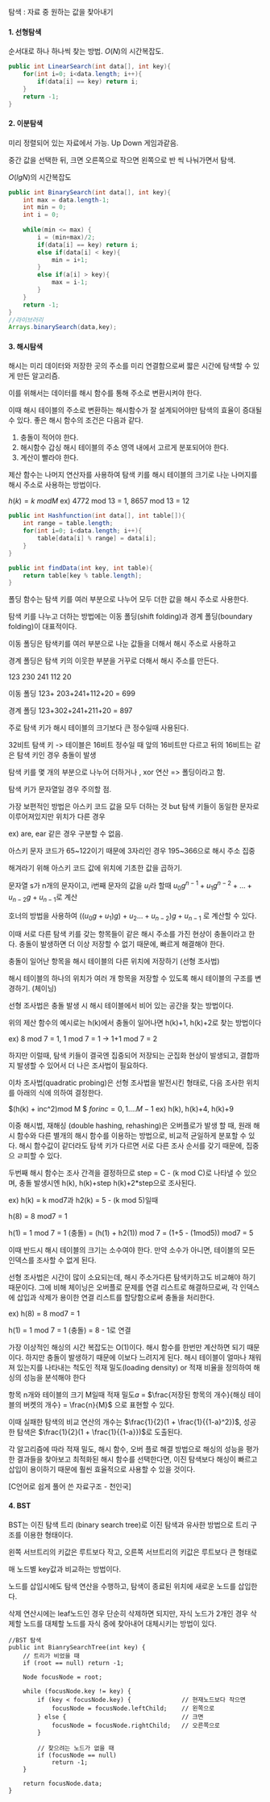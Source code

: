 탐색 : 자료 중 원하는 값을 찾아내기

#### 1. 선형탐색

순서대로 하나 하나씩 찾는 방법. $O(N)$의 시간복잡도.

````java
public int LinearSearch(int data[], int key){
	for(int i=0; i<data.length; i++){
        if(data[i] == key) return i;
    }
    return -1;
}
````

#### 2. 이분탐색

미리 정렬되어 있는 자료에서 가능. Up Down 게임과같음.

중간 값을 선택한 뒤, 크면 오른쪽으로 작으면 왼쪽으로 반 씩 나눠가면서 탐색.

$O(lgN)$의 시간복잡도

````java
public int BinarySearch(int data[], int key){
    int max = data.length-1;
    int min = 0;
    int i = 0;
    
    while(min <= max) {
        i = (min+max)/2;
        if(data[i] == key) return i;
        else if(data[i] < key){
            min = i+1;
        }
        else if(a[i] > key){
            max = i-1;
        }
    }
    return -1;
}
//라이브러리 
Arrays.binarySearch(data,key);
````

#### 3. 해시탐색

해시는 미리 데이터와 저장한 곳의 주소를 미리 연결함으로써 짧은 시간에 탐색할 수 있게 만든 알고리즘.

이를 위해서는 데이터를 해시 함수를 통해 주소로 변환시켜야 한다.

이때  해시 테이블의 주소로 변환하는 해시함수가 잘 설계되어야만 탐색의 효율이 증대될 수 있다. 좋은 해시 함수의 조건은 다음과 같다.

1. 충돌이 적어야 한다.
2. 해시함수 갑싱 해시 테이블의 주소 영역 내에서 고르게 분포되어야 한다.
3. 계산이 빨라야 한다.

제산 함수는 나머지 연산자를 사용하여 탐색 키를 해시 테이블의 크기로 나눈 나머지를 해시 주소로 사용하는 방법이다.

$h(k) = k$ $mod M$  ex) 4772 mod 13 = 1, 8657 mod 13 = 12

````java
public int Hashfunction(int data[], int table[]){
    int range = table.length;
	for(int i=0; i<data.length; i++){
        table[data[i] % range] = data[i];
    }
}

public int findData(int key, int table){
    return table[key % table.length];
}
````



폴딩 함수는 탐색 키를 여러 부분으로 나누어 모두 더한 값을 해시 주소로 사용한다. 

탐색 키를 나누고 더하는 방법에는 이동 폴딩(shift folding)과 경계 폴딩(boundary folding)이 대표적이다.

이동 폴딩은 탐색키를 여러 부분으로 나눈 값들을 더해서 해시 주소로 사용하고

경계 폴딩은 탐색 키의 이웃한 부분을 거꾸로 더해서 해시 주소를 만든다.

123 230 241 112 20

이동 폴딩 123+ 203+241+112+20 = 699

경계 폴딩 123+302+241+211+20 = 897

주로 탐색 키가 해시 테이블의 크기보다 큰 정수일때 사용된다. 

32비트 탐색 키 -> 테이블은 16비트 정수일 때 앞의 16비트만 다르고 뒤의 16비트는 같은 탐색 키인 경우 충돌이 발생

탐색 키를 몇 개의 부분으로 나누어 더하거나 , xor 연산 => 폴딩이라고 함.



탐색 키가 문자열일 경우 주의할 점.

가장 보편적인 방법은 아스키 코드 값을 모두 더하는 것 but 탐색 키들이 동일한 문자로 이루어져있지만 위치가 다른 경우

ex) are, ear 같은 경우 구분할 수 없음. 

아스키 문자 코드가 65~122이기 때문에 3자리인 경우 195~366으로 해시 주소 집중

해겨라기 위해 아스키 코드 값에 위치에 기초한 값을 곱하기. 

문자열 s가 n개의 문자이고, i번째 문자의 값을  $u_i$라 할때 $u_0g^{n-1} +u_1g^{n-2} + ... + u_{n-2}g + u_{n-1}$로 계산

호너의 방법을 사용하여 $((u_0g + u_1)g)+u_2 ... +u_{n-2})g + u_{n-1}$ 로 계산할 수 있다.



이때 서로 다른 탐색 키를 갖는 항목들이 같은 해시 주소를 가진 현상이 충돌이라고 한다. 충돌이 발생하면 더 이상 저장할 수 없기 때문에, 빠르게 해결해야 한다.

충돌이 일어난 항목을 해시 테이블의 다른 위치에 저장하기 (선형 조사법)

해시 테이블의 하나의 위치가 여러 개 항목을 저장할 수 있도록 해시 테이블의 구조를 변경하기. (체이닝)



선형 조사법은 충돌 발생 시 해시 테이블에서 비어 있는 공간을 찾는 방법이다.

위의 제산 함수의 예시로는 h(k)에서 충돌이 일어나면 h(k)+1, h(k)+2로 찾는 방법이다

ex) 8 mod 7 = 1,  1 mod 7 = 1 -> 1+1 mod 7 = 2

하지만 이럴때, 탐색 키들이 결국엔 집중되어 저장되는 군집화 현상이 발생되고, 결합까지 발생할 수 있어서 더 나은 조사법이 필요하다.

이차 조사법(quadratic probing)은 선형 조사법을 발전시킨 형태로, 다음 조사한 위치를 아래의 식에 의하여 결정한다.

$(h(k) + inc^2)mod M $ $for inc = 0,1....M-1$ ex) h(k), h(k)+4, h(k)+9 

이중 해시법, 재해싱 (double hashing, rehashing)은 오버플로가 발생 할 때, 원래 해시 함수와 다른 별개의 해시 함수를 이용하는 방법으로, 비교적 균일하게 분포할 수 있다. 해시 함수값이 같더라도 탐색 키가 다르면 서로 다른 조사 순서를 갖기 때문에, 집중으 ㄹ피할 수 있다.

두번째 해시 함수는 조사 간격을 결정하므로 step = C - (k mod C)로 나타낼 수 있으며, 충돌 발생시엔 h(k), h(k)+step h(k)+2*step으로 조사된다.

ex) h(k) = k mod7과 h2(k) = 5 - (k mod 5)일때 

h(8) = 8 mod7 = 1

h(1) = 1 mod 7 = 1 (충돌) = (h(1) + h2(1)) mod 7 = (1+5 - (1mod5)) mod7 = 5

이때 반드시 해시 테이블의 크기는 소수여야 한다. 만약 소수가 아니면, 테이블의 모든 인덱스를 조사할 수 없게 된다.



선형 조사법은 시간이 많이 소요되는데, 해시 주소가다른 탐색키하고도 비교해야 하기 때문이다. 그에 비해 체이닝은 오버플로 문제를 연결 리스트로 해결하므로써, 각 인덱스에 삽입과 삭제가 용이한 연결 리스트를 할당함으로써 충돌을 처리한다.

ex) h(8) = 8 mod7 = 1

h(1) = 1 mod 7 = 1 (충돌) = 8 - 1로 연결



가장 이상적인 해싱의 시간 복잡도는 O(1)이다. 해시 함수를 한번만 계산하면 되기 때문이다. 하지만 충돌이 발생하기 때문에 이보다 느려지게 된다. 해시 테이블이 얼마나 채워져 있는지를 나타내는 척도인 적재 밀도(loading density) or 적재 비율을 정의하여 해싱의 성능을 분석해야 한다

항목 n개와 테이블의 크기 M일때 적재 밀도$a$ = $\frac{저장된 항목의 개수}{해싱 테이블의 버켓의 개수} = \frac{n}{M}$ 으로 표현할 수 있다. 

이때 실패한 탐색의 비교 연산의 개수는 $\frac{1}{2}(1 + \frac{1}{{1-a}^2})$,  성공한 탐색은 $\frac{1}{2}(1 + \frac{1}{{1-a}})$로 도출된다.

각 알고리즘에 따라 적재 밀도, 해시 함수, 오버 플로 해결 방법으로 해싱의 성능을 평가한 결과들을 찾아보고 최적화된 해시 함수를 선택한다면, 이진 탐색보다 해싱이  빠르고 삽입이 용이하기 때문에 훨씬 효율적으로 사용할 수 있을 것이다.

[C언어로 쉽게 풀어 쓴 자료구조 - 천인국]

#### 4. BST

BST는 이진 탐색 트리 (binary search tree)로 이진 탐색과 유사한 방법으로 트리 구조를 이용한 형태이다.

왼쪽 서브트리의 키값은 루트보다 작고, 오른쪽 서브트리의 키값은 루트보다 큰 형태로

매 노드별 key값과 비교하는 방법이다.

노드를 삽입시에도 탐색 연산을 수행하고, 탐색이 종료된 위치에 새로운 노드를 삽입한다.

삭제 연산시에는 leaf노드인 경우 단순히 삭제하면 되지만,  자식 노드가 2개인 경우 삭제할 노드를 대체할 노드를 자식 중에 찾아내어 대체시키는 방법이 있다.

````
//BST 탐색
public int BianrySearchTree(int key) {
    // 트리가 비었을 때
    if (root == null) return -1;

    Node focusNode = root;

    while (focusNode.key != key) {
        if (key < focusNode.key) {              // 현재노드보다 작으면
            focusNode = focusNode.leftChild;    // 왼쪽으로
        } else {                                // 크면
            focusNode = focusNode.rightChild;   // 오른쪽으로
        }

        // 찾으려는 노드가 없을 때
        if (focusNode == null)
            return -1;
    }

    return focusNode.data;
}
````